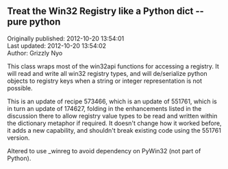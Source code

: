 ## Treat the Win32 Registry like a Python dict -- pure python  
Originally published: 2012-10-20 13:54:01  
Last updated: 2012-10-20 13:54:02  
Author: Grizzly Nyo  
  
This class wraps most of the win32api functions for accessing a registry. It will read and write all win32 registry types, and will de/serialize python objects to registry keys when a string or integer representation is not possible.

This is an update of recipe 573466, which is an update of 551761, which is in turn an update of 174627, folding in the enhancements listed in the discussion there to allow registry value types to be read and written within the dictionary metaphor if required. It doesn't change how it worked before, it adds a new capability, and shouldn't break existing code using the 551761 version.

Altered to use _winreg to avoid dependency on PyWin32 (not part of Python).